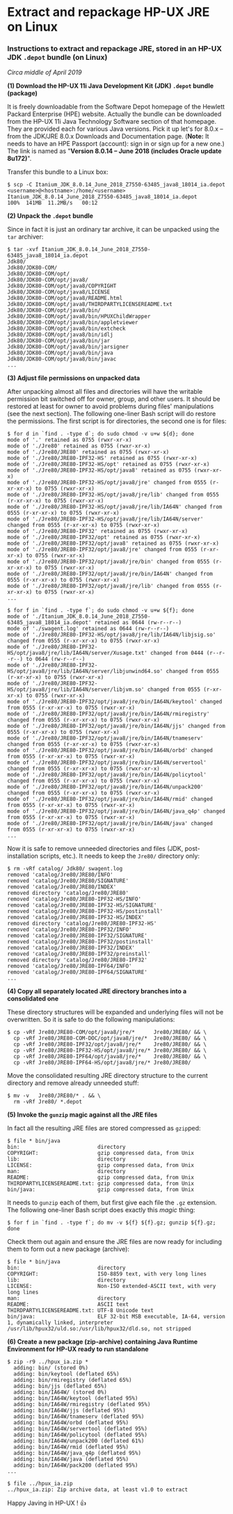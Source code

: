 # Extract and repackage HP-UX JRE on Linux

### Instructions to extract and repackage JRE, stored in an HP-UX JDK `.depot` bundle (on Linux)

*Circa middle of April 2019*

**(1) Download the HP-UX 11i Java Development Kit (JDK) `.depot` bundle (package)**

It is freely downloadable from the Software Depot homepage of the Hewlett Packard Enterprise (HPE) website. Actually the bundle can be downloaded from the HP-UX 11i Java Technology Software section of that homepage. They are provided each for various Java versions. Pick it up let's for 8.0.x &ndash; from the JDK/JRE 8.0.x Downloads and Documentation page. (**Note:** It needs to have an HPE Passport (account): sign in or sign up for a new one.) The link is named as "**Version 8.0.14 &ndash; June 2018 (includes Oracle update 8u172)**".

Transfer this bundle to a Linux box:

```
$ scp -C Itanium_JDK_8.0.14_June_2018_Z7550-63485_java8_18014_ia.depot <username>@<hostname>:/home/<username>
Itanium_JDK_8.0.14_June_2018_Z7550-63485_java8_18014_ia.depot                   100%  141MB  11.2MB/s   00:12
```

**(2) Unpack the `.depot` bundle**

Since in fact it is just an ordinary tar archive, it can be unpacked using the `tar` archiver:

```
$ tar -xvf Itanium_JDK_8.0.14_June_2018_Z7550-63485_java8_18014_ia.depot
Jdk80/
Jdk80/JDK80-COM/
Jdk80/JDK80-COM/opt/
Jdk80/JDK80-COM/opt/java8/
Jdk80/JDK80-COM/opt/java8/COPYRIGHT
Jdk80/JDK80-COM/opt/java8/LICENSE
Jdk80/JDK80-COM/opt/java8/README.html
Jdk80/JDK80-COM/opt/java8/THIRDPARTYLICENSEREADME.txt
Jdk80/JDK80-COM/opt/java8/bin/
Jdk80/JDK80-COM/opt/java8/bin/HPUXChildWrapper
Jdk80/JDK80-COM/opt/java8/bin/appletviewer
Jdk80/JDK80-COM/opt/java8/bin/extcheck
Jdk80/JDK80-COM/opt/java8/bin/idlj
Jdk80/JDK80-COM/opt/java8/bin/jar
Jdk80/JDK80-COM/opt/java8/bin/jarsigner
Jdk80/JDK80-COM/opt/java8/bin/java
Jdk80/JDK80-COM/opt/java8/bin/javac
...
```

**(3) Adjust file permissions on unpacked data**

After unpacking almost all files and directories will have the writable permission bit switched off for owner, group, and other users. It should be restored at least for owner to avoid problems during files' manipulations (see the next section). The following one-liner Bash script will do restore the permissions. The first script is for directories, the second one is for files:

```
$ for d in `find . -type d`; do sudo chmod -v u+w ${d}; done
mode of '.' retained as 0755 (rwxr-xr-x)
mode of './Jre80' retained as 0755 (rwxr-xr-x)
mode of './Jre80/JRE80' retained as 0755 (rwxr-xr-x)
mode of './Jre80/JRE80-IPF32-HS' retained as 0755 (rwxr-xr-x)
mode of './Jre80/JRE80-IPF32-HS/opt' retained as 0755 (rwxr-xr-x)
mode of './Jre80/JRE80-IPF32-HS/opt/java8' retained as 0755 (rwxr-xr-x)
mode of './Jre80/JRE80-IPF32-HS/opt/java8/jre' changed from 0555 (r-xr-xr-x) to 0755 (rwxr-xr-x)
mode of './Jre80/JRE80-IPF32-HS/opt/java8/jre/lib' changed from 0555 (r-xr-xr-x) to 0755 (rwxr-xr-x)
mode of './Jre80/JRE80-IPF32-HS/opt/java8/jre/lib/IA64N' changed from 0555 (r-xr-xr-x) to 0755 (rwxr-xr-x)
mode of './Jre80/JRE80-IPF32-HS/opt/java8/jre/lib/IA64N/server' changed from 0555 (r-xr-xr-x) to 0755 (rwxr-xr-x)
mode of './Jre80/JRE80-IPF32' retained as 0755 (rwxr-xr-x)
mode of './Jre80/JRE80-IPF32/opt' retained as 0755 (rwxr-xr-x)
mode of './Jre80/JRE80-IPF32/opt/java8' retained as 0755 (rwxr-xr-x)
mode of './Jre80/JRE80-IPF32/opt/java8/jre' changed from 0555 (r-xr-xr-x) to 0755 (rwxr-xr-x)
mode of './Jre80/JRE80-IPF32/opt/java8/jre/bin' changed from 0555 (r-xr-xr-x) to 0755 (rwxr-xr-x)
mode of './Jre80/JRE80-IPF32/opt/java8/jre/bin/IA64N' changed from 0555 (r-xr-xr-x) to 0755 (rwxr-xr-x)
mode of './Jre80/JRE80-IPF32/opt/java8/jre/lib' changed from 0555 (r-xr-xr-x) to 0755 (rwxr-xr-x)
...
```

```
$ for f in `find . -type f`; do sudo chmod -v u+w ${f}; done
mode of './Itanium_JDK_8.0.14_June_2018_Z7550-63485_java8_18014_ia.depot' retained as 0644 (rw-r--r--)
mode of './swagent.log' retained as 0644 (rw-r--r--)
mode of './Jre80/JRE80-IPF32-HS/opt/java8/jre/lib/IA64N/libjsig.so' changed from 0555 (r-xr-xr-x) to 0755 (rwxr-xr-x)
mode of './Jre80/JRE80-IPF32-HS/opt/java8/jre/lib/IA64N/server/Xusage.txt' changed from 0444 (r--r--r--) to 0644 (rw-r--r--)
mode of './Jre80/JRE80-IPF32-HS/opt/java8/jre/lib/IA64N/server/libjunwind64.so' changed from 0555 (r-xr-xr-x) to 0755 (rwxr-xr-x)
mode of './Jre80/JRE80-IPF32-HS/opt/java8/jre/lib/IA64N/server/libjvm.so' changed from 0555 (r-xr-xr-x) to 0755 (rwxr-xr-x)
mode of './Jre80/JRE80-IPF32/opt/java8/jre/bin/IA64N/keytool' changed from 0555 (r-xr-xr-x) to 0755 (rwxr-xr-x)
mode of './Jre80/JRE80-IPF32/opt/java8/jre/bin/IA64N/rmiregistry' changed from 0555 (r-xr-xr-x) to 0755 (rwxr-xr-x)
mode of './Jre80/JRE80-IPF32/opt/java8/jre/bin/IA64N/jjs' changed from 0555 (r-xr-xr-x) to 0755 (rwxr-xr-x)
mode of './Jre80/JRE80-IPF32/opt/java8/jre/bin/IA64N/tnameserv' changed from 0555 (r-xr-xr-x) to 0755 (rwxr-xr-x)
mode of './Jre80/JRE80-IPF32/opt/java8/jre/bin/IA64N/orbd' changed from 0555 (r-xr-xr-x) to 0755 (rwxr-xr-x)
mode of './Jre80/JRE80-IPF32/opt/java8/jre/bin/IA64N/servertool' changed from 0555 (r-xr-xr-x) to 0755 (rwxr-xr-x)
mode of './Jre80/JRE80-IPF32/opt/java8/jre/bin/IA64N/policytool' changed from 0555 (r-xr-xr-x) to 0755 (rwxr-xr-x)
mode of './Jre80/JRE80-IPF32/opt/java8/jre/bin/IA64N/unpack200' changed from 0555 (r-xr-xr-x) to 0755 (rwxr-xr-x)
mode of './Jre80/JRE80-IPF32/opt/java8/jre/bin/IA64N/rmid' changed from 0555 (r-xr-xr-x) to 0755 (rwxr-xr-x)
mode of './Jre80/JRE80-IPF32/opt/java8/jre/bin/IA64N/java_q4p' changed from 0555 (r-xr-xr-x) to 0755 (rwxr-xr-x)
mode of './Jre80/JRE80-IPF32/opt/java8/jre/bin/IA64N/java' changed from 0555 (r-xr-xr-x) to 0755 (rwxr-xr-x)
...
```

Now it is safe to remove unneeded directories and files (JDK, post-installation scripts, etc.). It needs to keep the `Jre80/` directory only:

```
$ rm -vRf catalog/ Jdk80/ swagent.log
removed 'catalog/Jre80/JRE80/INFO'
removed 'catalog/Jre80/JRE80/SIGNATURE'
removed 'catalog/Jre80/JRE80/INDEX'
removed directory 'catalog/Jre80/JRE80'
removed 'catalog/Jre80/JRE80-IPF32-HS/INFO'
removed 'catalog/Jre80/JRE80-IPF32-HS/SIGNATURE'
removed 'catalog/Jre80/JRE80-IPF32-HS/postinstall'
removed 'catalog/Jre80/JRE80-IPF32-HS/INDEX'
removed directory 'catalog/Jre80/JRE80-IPF32-HS'
removed 'catalog/Jre80/JRE80-IPF32/INFO'
removed 'catalog/Jre80/JRE80-IPF32/SIGNATURE'
removed 'catalog/Jre80/JRE80-IPF32/postinstall'
removed 'catalog/Jre80/JRE80-IPF32/INDEX'
removed 'catalog/Jre80/JRE80-IPF32/preinstall'
removed directory 'catalog/Jre80/JRE80-IPF32'
removed 'catalog/Jre80/JRE80-IPF64/INFO'
removed 'catalog/Jre80/JRE80-IPF64/SIGNATURE'
...
```

**(4) Copy all separately located JRE directory branches into a consolidated one**

These directory structures will be expanded and underlying files will not be overwritten. So it is safe to do the following manipulations:

```
$ cp -vRf Jre80/JRE80-COM/opt/java8/jre/*      Jre80/JRE80/ && \
  cp -vRf Jre80/JRE80-COM-DOC/opt/java8/jre/*  Jre80/JRE80/ && \
  cp -vRf Jre80/JRE80-IPF32/opt/java8/jre/*    Jre80/JRE80/ && \
  cp -vRf Jre80/JRE80-IPF32-HS/opt/java8/jre/* Jre80/JRE80/ && \
  cp -vRf Jre80/JRE80-IPF64/opt/java8/jre/*    Jre80/JRE80/ && \
  cp -vRf Jre80/JRE80-IPF64-HS/opt/java8/jre/* Jre80/JRE80/
```

Move the consolidated resulting JRE directory structure to the current directory and remove already unneeded stuff:

```
$ mv -v   Jre80/JRE80/* . && \
  rm -vRf Jre80/ *.depot
```

**(5) Invoke the `gunzip` magic against all the JRE files**

In fact all the resulting JRE files are stored compressed as `gzip`ped:

```
$ file * bin/java
bin:                         directory
COPYRIGHT:                   gzip compressed data, from Unix
lib:                         directory
LICENSE:                     gzip compressed data, from Unix
man:                         directory
README:                      gzip compressed data, from Unix
THIRDPARTYLICENSEREADME.txt: gzip compressed data, from Unix
bin/java:                    gzip compressed data, from Unix
```

It needs to `gunzip` each of them, but first give each file the `.gz` extension. The following one-liner Bash script does exactly this *magic* thing:

```
$ for f in `find . -type f`; do mv -v ${f} ${f}.gz; gunzip ${f}.gz; done
```

Check them out again and ensure the JRE files are now ready for including them to form out a new package (archive):

```
$ file * bin/java
bin:                         directory
COPYRIGHT:                   ISO-8859 text, with very long lines
lib:                         directory
LICENSE:                     Non-ISO extended-ASCII text, with very long lines
man:                         directory
README:                      ASCII text
THIRDPARTYLICENSEREADME.txt: UTF-8 Unicode text
bin/java:                    ELF 32-bit MSB executable, IA-64, version 1, dynamically linked, interpreter /usr/lib/hpux32/uld.so:/usr/lib/hpux32/dld.so, not stripped
```

**(6) Create a new package (zip-archive) containing Java Runtime Environment for HP-UX ready to run standalone**

```
$ zip -r9 ../hpux_ia.zip *
  adding: bin/ (stored 0%)
  adding: bin/keytool (deflated 65%)
  adding: bin/rmiregistry (deflated 65%)
  adding: bin/jjs (deflated 65%)
  adding: bin/IA64W/ (stored 0%)
  adding: bin/IA64W/keytool (deflated 95%)
  adding: bin/IA64W/rmiregistry (deflated 95%)
  adding: bin/IA64W/jjs (deflated 95%)
  adding: bin/IA64W/tnameserv (deflated 95%)
  adding: bin/IA64W/orbd (deflated 95%)
  adding: bin/IA64W/servertool (deflated 95%)
  adding: bin/IA64W/policytool (deflated 95%)
  adding: bin/IA64W/unpack200 (deflated 61%)
  adding: bin/IA64W/rmid (deflated 95%)
  adding: bin/IA64W/java_q4p (deflated 95%)
  adding: bin/IA64W/java (deflated 95%)
  adding: bin/IA64W/pack200 (deflated 95%)
...
```

```
$ file ../hpux_ia.zip
../hpux_ia.zip: Zip archive data, at least v1.0 to extract
```

Happy Javing in HP-UX ! :+1:
